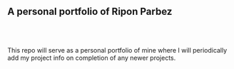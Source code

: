 ## A personal portfolio of Ripon Parbez

<br>
<br>

This repo will serve as a personal portfolio of mine where I will periodically add my project info on completion of any newer projects.
